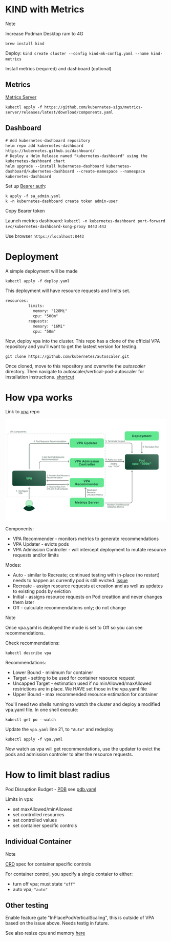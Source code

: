 # KIND with Metrics
>[!Note]
>Increase Podman Desktop ram to 4G

```
brew install kind
```

Deploy:
`kind create cluster --config kind-mk-config.yaml --name kind-metrics`

Install metrics (required) and dashboard (optional)

## Metrics
[Metrics Server](https://github.com/kubernetes-sigs/metrics-server)

```
kubectl apply -f https://github.com/kubernetes-sigs/metrics-server/releases/latest/download/components.yaml
```

## Dashboard
```
# Add kubernetes-dashboard repository
helm repo add kubernetes-dashboard https://kubernetes.github.io/dashboard/
# Deploy a Helm Release named "kubernetes-dashboard" using the kubernetes-dashboard chart
helm upgrade --install kubernetes-dashboard kubernetes-dashboard/kubernetes-dashboard --create-namespace --namespace kubernetes-dashboard
```

Set up [Bearer auth](https://github.com/kubernetes/dashboard/blob/master/docs/user/access-control/creating-sample-user.md):

```
k apply -f sa_admin.yaml
k -n kubernetes-dashboard create token admin-user
```

Copy Bearer token


Launch metrics dashboard:
`kubectl -n kubernetes-dashboard port-forward svc/kubernetes-dashboard-kong-proxy 8443:443`

Use browser `https://localhost:8443`

# Deployment

A simple deployment will be made
```
kubectl apply -f deploy.yaml
```
This deployment will have resource requests and limits set.

```
resources:
          limits:
            memory: "128Mi"
            cpu: "500m"
          requests:
            memory: "16Mi"
            cpu: "50m"
```

Now, deploy vpa into the cluster. This repo has a clone of the official VPA repository and you'll want to get the lastest version for testing.

```
git clone https://github.com/kubernetes/autoscaler.git
```

Once cloned, move to this repository and overwrite the *autoscaler* directory. Then navigate to autoscaler/vertical-pod-autoscaler for installation instructions. [shortcut](https://github.com/kubernetes/autoscaler/tree/master/vertical-pod-autoscaler#install-command)

# How vpa works 
Link to [vpa](https://github.com/kubernetes/autoscaler/tree/master/vertical-pod-autoscaler) repo

![vpa](img/vpa-allocate-resources.png)

Components:
- VPA Recommender - monitors metrics to generate recommendations
- VPA Updater - evicts pods
- VPA Admission Controller - will intercept deployment to mutate resource requests and/or limits

Modes:
- Auto - similar to Recreate; continued testing with in-place (no restart) needs to happen as currently pod is still evicted. [issue](https://github.com/kubernetes/autoscaler/issues/5885)
- Recreate - assign resource requests at creation and as well as updates to existing pods by eviction
- Initial - assigns resource requests on Pod creattion and never changes them later
- Off - calculate recommendations only; do not change

> [!Note]
> Once vpa.yaml is deployed the mode is set to Off so you can see recommendations.

Check recommendations:
```
kubectl describe vpa
```
Recommendations:

- Lower Bound - minimum for container
- Target - setting to be used for container resource request
- Uncapped Target - estimation used if no minAllowed/maxAllowed restrictions are in place. We HAVE set those in the vpa.yaml file
- Upper Bound - max recommended resource estimation for container


You'll need two shells running to watch the cluster and deploy a modified vpa.yaml file. In one shell execute:
```
kubectl get po --watch
```

Update the ``vpa.yaml`` line 21, to ``"Auto"`` and redeploy
```
kubectl apply -f vpa.yaml
```
Now watch as vpa will get recommendations, use the updater to evict the pods and admission controler to alter the resource requests.

# How to limit blast radius
Pod Disruption Budget - [PDB](https://kubernetes.io/docs/concepts/workloads/pods/disruptions/) see [pdb.yaml](./pdb.yaml)

Limits in vpa:
- set maxAllowed/minAllowed
- set controlled resources
- set controlled values
- set container specific controls


## Individual Container

>[!Note]
>[CRD](https://github.com/kubernetes/autoscaler/blob/master/vertical-pod-autoscaler/deploy/vpa-v1-crd.yaml) spec for container specific controls

For container control, you specify a single contaier to either:
- turn off vpa; must state ``"off"``
- auto vpa; ``"auto"``

## Other testing

Enable feature gate "InPlacePodVerticalScaling", this is outside of VPA based on the issue above. Needs testig in future.

See also resize cpu and memory [here](kubernetes.io/docs/tasks/configure-pod-container/resize-container-resources/)
